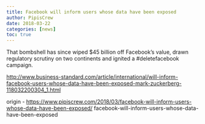 ```yaml
---
title: Facebook will inform users whose data have been exposed
author: PipisCrew
date: 2018-03-22
categories: [news]
toc: true
---
```


That bombshell has since wiped $45 billion off Facebook’s value, drawn regulatory scrutiny on two continents and ignited a #deletefacebook campaign.

http://www.business-standard.com/article/international/will-inform-facebook-users-whose-data-have-been-exposed-mark-zuckerberg-118032200304_1.html

origin - https://www.pipiscrew.com/2018/03/facebook-will-inform-users-whose-data-have-been-exposed/ facebook-will-inform-users-whose-data-have-been-exposed